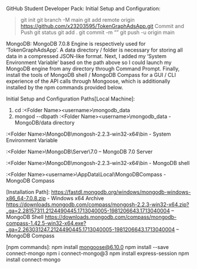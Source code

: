GitHub Student Developer Pack:
Initial Setup and Configuration:
> git init
> git branch -M main
> git add remote origin https://github.com/x23203595/TokenGraphAdsApp.git
Commit and Push
> git status
> git add .
> git commit -m “<meaningful comments>”
> git push -u origin main

MongoDB:
MongoDB 7.0.8 Engine is respectively used for ‘TokenGraphAdsApp’. A data directory / folder is necessary for storing all data in a compressed JSON-like format. Next, I added my ‘System Environment Variable’ based on the path above so I could launch my MongoDB engine from any directory through Command Prompt. Finally, install the tools of MongoDB shell / MongoDB Compass for a GUI / CLI experience of the API calls through Mongoose, which is additionally installed by the npm commands provided below.

Initial Setup and Configuration
Paths[Local Machine]:
1) cd <Drive Name>:\<Folder Name>\<username>\mongodb_data
2) mongod --dbpath <Drive Name>:\<Folder Name>\<username>\mongodb_data - MongoDB/data directory

<Drive Name>:\<Folder Name>\MongoDB\mongosh-2.2.3-win32-x64\bin - System Environment Variable

<Drive Name>:\<Folder Name>\MongoDB\Server\7.0 – MongoDB 7.0 Server

<Drive Name>:\<Folder Name>\MongoDB\mongosh-2.2.3-win32-x64\bin - MongoDB shell

<Drive Name>:\<Folder Name>\<username>\AppData\Local\MongoDBCompass - MongoDB Compass

[Installation Path]:
https://fastdl.mongodb.org/windows/mongodb-windows-x86_64-7.0.8.zip - Windows x64 Archive
https://downloads.mongodb.com/compass/mongosh-2.2.3-win32-x64.zip?_ga=2.28157311.2124490445.1713040005-1981206643.1713040004 – MongoDB Shell
https://downloads.mongodb.com/compass/mongodb-compass-1.42.5-win32-x64.exe?_ga=2.263031247.2124490445.1713040005-1981206643.1713040004 – MongoDB Compass

[npm commands]:
npm install mongoose@6.10.0
npm install --save connect-mongo
npm i connect-mongo@3
npm install express-session
npm install connect-mongo
